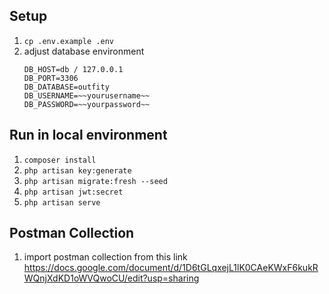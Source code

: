 
## Setup
1. `cp .env.example .env`
2. adjust database environment
	```
	DB_HOST=db / 127.0.0.1
	DB_PORT=3306
	DB_DATABASE=outfity
	DB_USERNAME=~~yourusername~~
	DB_PASSWORD=~~yourpassword~~
	```

## Run in local environment 
1. `composer install`
2. `php artisan key:generate`
3. `php artisan migrate:fresh --seed`
4. `php artisan jwt:secret`
5. `php artisan serve`

## Postman Collection
1. import postman collection from this link
https://docs.google.com/document/d/1D6tGLqxejL1lK0CAeKWxF6kukRWQnjXdKD1oWVQwoCU/edit?usp=sharing

